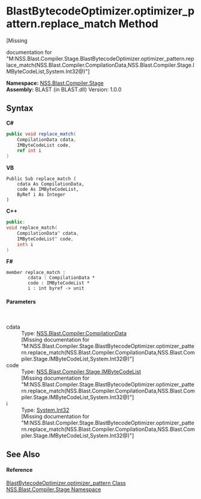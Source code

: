 # BlastBytecodeOptimizer.optimizer_pattern.replace_match Method 
 

\[Missing <summary> documentation for "M:NSS.Blast.Compiler.Stage.BlastBytecodeOptimizer.optimizer_pattern.replace_match(NSS.Blast.Compiler.CompilationData,NSS.Blast.Compiler.Stage.IMByteCodeList,System.Int32@)"\]

**Namespace:**&nbsp;<a href="f44e629d-16ad-ce78-c6d1-bb239589698b">NSS.Blast.Compiler.Stage</a><br />**Assembly:**&nbsp;BLAST (in BLAST.dll) Version: 1.0.0

## Syntax

**C#**<br />
``` C#
public void replace_match(
	CompilationData cdata,
	IMByteCodeList code,
	ref int i
)
```

**VB**<br />
``` VB
Public Sub replace_match ( 
	cdata As CompilationData,
	code As IMByteCodeList,
	ByRef i As Integer
)
```

**C++**<br />
``` C++
public:
void replace_match(
	CompilationData^ cdata, 
	IMByteCodeList^ code, 
	int% i
)
```

**F#**<br />
``` F#
member replace_match : 
        cdata : CompilationData * 
        code : IMByteCodeList * 
        i : int byref -> unit 

```


#### Parameters
&nbsp;<dl><dt>cdata</dt><dd>Type: <a href="52667f7e-8dc6-6543-e265-fdc90d6834fa">NSS.Blast.Compiler.CompilationData</a><br />\[Missing <param name="cdata"/> documentation for "M:NSS.Blast.Compiler.Stage.BlastBytecodeOptimizer.optimizer_pattern.replace_match(NSS.Blast.Compiler.CompilationData,NSS.Blast.Compiler.Stage.IMByteCodeList,System.Int32@)"\]</dd><dt>code</dt><dd>Type: <a href="58d16a0d-86d3-8bfb-792d-12e6fd1d4482">NSS.Blast.Compiler.Stage.IMByteCodeList</a><br />\[Missing <param name="code"/> documentation for "M:NSS.Blast.Compiler.Stage.BlastBytecodeOptimizer.optimizer_pattern.replace_match(NSS.Blast.Compiler.CompilationData,NSS.Blast.Compiler.Stage.IMByteCodeList,System.Int32@)"\]</dd><dt>i</dt><dd>Type: <a href="https://docs.microsoft.com/dotnet/api/system.int32" target="_blank" rel="noopener noreferrer">System.Int32</a><br />\[Missing <param name="i"/> documentation for "M:NSS.Blast.Compiler.Stage.BlastBytecodeOptimizer.optimizer_pattern.replace_match(NSS.Blast.Compiler.CompilationData,NSS.Blast.Compiler.Stage.IMByteCodeList,System.Int32@)"\]</dd></dl>

## See Also


#### Reference
<a href="d5ed229e-e370-7fa2-1e0f-de86cb71337b">BlastBytecodeOptimizer.optimizer_pattern Class</a><br /><a href="f44e629d-16ad-ce78-c6d1-bb239589698b">NSS.Blast.Compiler.Stage Namespace</a><br />